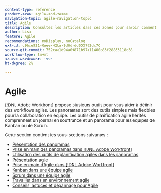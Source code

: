 ```yaml
---
content-type: reference
product-area: agile-and-teams
navigation-topic: agile-navigation-topic
title: Agile
description: Consultez les articles dans ces zones pour savoir comment utiliser Agile dans Adobe Workfront.
author: Lisa
feature: Agile
recommendations: noDisplay, noCatalog
exl-id: c9bce921-0aee-42ba-9d6d-dd855762dc76
source-git-commit: 752caa1d94a09871b97a11400d83f28853118d33
workflow-type: tm+mt
source-wordcount: '99'
ht-degree: 2%

---
```


# Agile

[!DNL Adobe Workfront] propose plusieurs outils pour vous aider à définir des workflows agiles. Les panoramas sont des outils simples mais flexibles pour la collaboration en équipe. Les outils de planification agile hérités comprennent un journal en souffrance et un panorama pour les équipes de Kanban ou de Scrum.

Cette section contient les sous-sections suivantes :

* [Présentation des panoramas](../agile/boards-overview.md)
* [Prise en main des panoramas dans [!DNL Adobe Workfront]](../agile/get-started-with-boards/get-started-with-boards.md)
* [Utilisation des outils de planification agiles dans les panoramas](/help/quicksilver/agile/use-boards-agile-planning-tools/agile-planning-tools-overview.md)
* [Présentation agile](../agile/agile-overview.md)
* [Prise en main d’Agile dans [!DNL Adobe Workfront]](../agile/get-started-with-agile-in-workfront/get-started-with-agile.md)
* [Kanban dans une équipe agile](../agile/use-kanban-in-an-agile-team/using-kanban-in-an-agile-team.md)
* [Scrum dans une équipe agile](../agile/use-scrum-in-an-agile-team/scrum-in-an-agile-team.md)
* [Travailler dans un environnement agile](../agile/work-in-an-agile-environment/work-in-an-agile-environment.md)
* [Conseils, astuces et dépannage pour Agile](../agile/tips-tricks-and-troubleshooting/tips-tricks-troubleshooting-agile.md)
